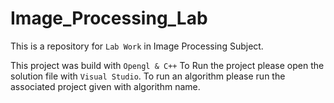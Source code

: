 # Image_Processing_Lab
This is a repository for `Lab Work` in Image Processing Subject.

This project was build with `Opengl & C++`
To Run the project please open the solution file with `Visual Studio`.
To run an algorithm please run the associated project given with algorithm name.